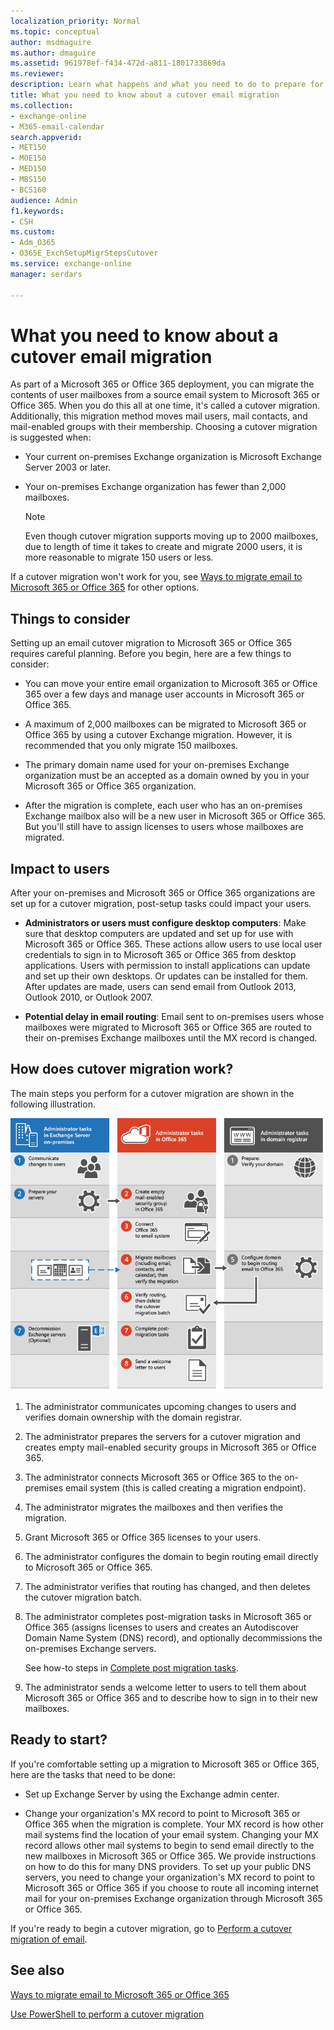 ```yaml
---
localization_priority: Normal
ms.topic: conceptual
author: msdmaguire
ms.author: dmaguire
ms.assetid: 961978ef-f434-472d-a811-1801733869da
ms.reviewer: 
description: Learn what happens and what you need to do to prepare for a cutover migration to Microsoft 365 and Office 365.
title: What you need to know about a cutover email migration
ms.collection: 
- exchange-online
- M365-email-calendar
search.appverid:
- MET150
- MOE150
- MED150
- MBS150
- BCS160
audience: Admin
f1.keywords:
- CSH
ms.custom: 
- Adm_O365
- O365E_ExchSetupMigrStepsCutover
ms.service: exchange-online
manager: serdars

---
```


# What you need to know about a cutover email migration

As part of a Microsoft 365 or Office 365 deployment, you can migrate the contents of user mailboxes from a source email system to Microsoft 365 or Office 365. When you do this all at one time, it's called a cutover migration. Additionally, this migration method moves mail users, mail contacts, and mail-enabled groups with their membership. Choosing a cutover migration is suggested when:

- Your current on-premises Exchange organization is Microsoft Exchange Server 2003 or later.

- Your on-premises Exchange organization has fewer than 2,000 mailboxes.

    > [!NOTE]
    > Even though cutover migration supports moving up to 2000 mailboxes, due to length of time it takes to create and migrate 2000 users, it is more reasonable to migrate 150 users or less.

If a cutover migration won't work for you, see [Ways to migrate email to Microsoft 365 or Office 365](mailbox-migration.md) for other options.

## Things to consider
<a name="THingstoconsider"> </a>

Setting up an email cutover migration to Microsoft 365 or Office 365 requires careful planning. Before you begin, here are a few things to consider:

- You can move your entire email organization to Microsoft 365 or Office 365 over a few days and manage user accounts in Microsoft 365 or Office 365.

- A maximum of 2,000 mailboxes can be migrated to Microsoft 365 or Office 365 by using a cutover Exchange migration. However, it is recommended that you only migrate 150 mailboxes.

- The primary domain name used for your on-premises Exchange organization must be an accepted as a domain owned by you in your Microsoft 365 or Office 365 organization.

- After the migration is complete, each user who has an on-premises Exchange mailbox also will be a new user in Microsoft 365 or Office 365. But you'll still have to assign licenses to users whose mailboxes are migrated.

## Impact to users
<a name="Impacttousers"> </a>

After your on-premises and Microsoft 365 or Office 365 organizations are set up for a cutover migration, post-setup tasks could impact your users.

- **Administrators or users must configure desktop computers**: Make sure that desktop computers are updated and set up for use with Microsoft 365 or Office 365. These actions allow users to use local user credentials to sign in to Microsoft 365 or Office 365 from desktop applications. Users with permission to install applications can update and set up their own desktops. Or updates can be installed for them. After updates are made, users can send email from Outlook 2013, Outlook 2010, or Outlook 2007.

- **Potential delay in email routing**: Email sent to on-premises users whose mailboxes were migrated to Microsoft 365 or Office 365 are routed to their on-premises Exchange mailboxes until the MX record is changed.

## How does cutover migration work?
<a name="howdoesitwork"> </a>

The main steps you perform for a cutover migration are shown in the following illustration.

![Process for performing a cutover email migration to Microsoft 365 or Office 365](media/a607954b-1ab6-40e6-becc-d61ad5a35d69.png)

1. The administrator communicates upcoming changes to users and verifies domain ownership with the domain registrar.

2. The administrator prepares the servers for a cutover migration and creates empty mail-enabled security groups in Microsoft 365 or Office 365.

3. The administrator connects Microsoft 365 or Office 365 to the on-premises email system (this is called creating a migration endpoint).

4. The administrator migrates the mailboxes and then verifies the migration.

5. Grant Microsoft 365 or Office 365 licenses to your users.

6. The administrator configures the domain to begin routing email directly to Microsoft 365 or Office 365.

7. The administrator verifies that routing has changed, and then deletes the cutover migration batch.

8. The administrator completes post-migration tasks in Microsoft 365 or Office 365 (assigns licenses to users and creates an Autodiscover Domain Name System (DNS) record), and optionally decommissions the on-premises Exchange servers.

    See how-to steps in [Complete post migration tasks](cutover-migration-to-office-365.md#complete-post-migration-tasks).

9. The administrator sends a welcome letter to users to tell them about Microsoft 365 or Office 365 and to describe how to sign in to their new mailboxes.

## Ready to start?
<a name="ReadyTOStart"> </a>

If you're comfortable setting up a migration to Microsoft 365 or Office 365, here are the tasks that need to be done:

- Set up Exchange Server by using the Exchange admin center.

- Change your organization's MX record to point to Microsoft 365 or Office 365 when the migration is complete. Your MX record is how other mail systems find the location of your email system. Changing your MX record allows other mail systems to begin to send email directly to the new mailboxes in Microsoft 365 or Office 365. We provide instructions on how to do this for many DNS providers. To set up your public DNS servers, you need to change your organization's MX record to point to Microsoft 365 or Office 365 if you choose to route all incoming internet mail for your on-premises Exchange organization through Microsoft 365 or Office 365.

If you're ready to begin a cutover migration, go to [Perform a cutover migration of email](cutover-migration-to-office-365.md).

## See also
<a name="ReadyTOStart"> </a>

[Ways to migrate email to Microsoft 365 or Office 365](mailbox-migration.md)

[Use PowerShell to perform a cutover migration](https://docs.microsoft.com/office365/enterprise/powershell/use-powershell-to-perform-a-cutover-migration-to-office-365)
